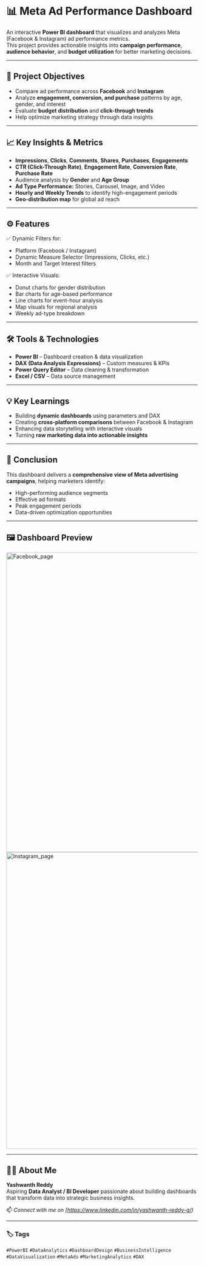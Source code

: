 # 📊 Meta Ad Performance Dashboard

An interactive **Power BI dashboard** that visualizes and analyzes Meta (Facebook & Instagram) ad performance metrics.  
This project provides actionable insights into **campaign performance**, **audience behavior**, and **budget utilization** for better marketing decisions.

---

## 🎯 Project Objectives
- Compare ad performance across **Facebook** and **Instagram**
- Analyze **engagement, conversion, and purchase** patterns by age, gender, and interest
- Evaluate **budget distribution** and **click-through trends**
- Help optimize marketing strategy through data insights

---

## 📈 Key Insights & Metrics
- **Impressions**, **Clicks**, **Comments**, **Shares**, **Purchases**, **Engagements**
- **CTR (Click-Through Rate)**, **Engagement Rate**, **Conversion Rate**, **Purchase Rate**
- Audience analysis by **Gender** and **Age Group**
- **Ad Type Performance:** Stories, Carousel, Image, and Video
- **Hourly and Weekly Trends** to identify high-engagement periods
- **Geo-distribution map** for global ad reach

---

## ⚙️ Features
✅ Dynamic Filters for:
  - Platform (Facebook / Instagram)
  - Dynamic Measure Selector (Impressions, Clicks, etc.)
  - Month and Target Interest filters

✅ Interactive Visuals:
  - Donut charts for gender distribution
  - Bar charts for age-based performance
  - Line charts for event-hour analysis
  - Map visuals for regional analysis
  - Weekly ad-type breakdown

---

## 🛠️ Tools & Technologies
- **Power BI** – Dashboard creation & data visualization  
- **DAX (Data Analysis Expressions)** – Custom measures & KPIs  
- **Power Query Editor** – Data cleaning & transformation  
- **Excel / CSV** – Data source management  

---

## 💡 Key Learnings
- Building **dynamic dashboards** using parameters and DAX  
- Creating **cross-platform comparisons** between Facebook & Instagram  
- Enhancing data storytelling with interactive visuals  
- Turning **raw marketing data into actionable insights**

---

## 📍 Conclusion
This dashboard delivers a **comprehensive view of Meta advertising campaigns**, helping marketers identify:
- High-performing audience segments  
- Effective ad formats  
- Peak engagement periods  
- Data-driven optimization opportunities  

---

## 🖼️ Dashboard Preview

<img width="1378" height="788" alt="Facebook_page" src="https://github.com/user-attachments/assets/2994879d-adb3-4378-84f5-45ab256cfb87" />
 
<img width="1372" height="780" alt="Instagram_page" src="https://github.com/user-attachments/assets/79c60290-e0c9-4ac3-a389-86e2587bd12c" />


---

## 👨‍💻 About Me
**Yashwanth Reddy**  
Aspiring **Data Analyst / BI Developer** passionate about building dashboards that transform data into strategic business insights.  

📫 *Connect with me on [https://www.linkedin.com/in/yashwanth-reddy-g/)*  

---

### 🏷️ Tags
`#PowerBI` `#DataAnalytics` `#DashboardDesign` `#BusinessIntelligence` `#DataVisualization` `#MetaAds` `#MarketingAnalytics` `#DAX`
